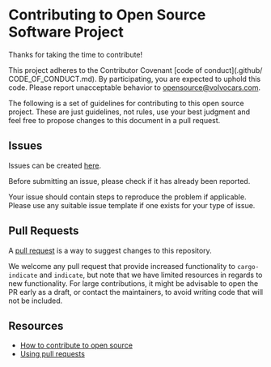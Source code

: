 # Contributing to Open Source Software Project

Thanks for taking the time to contribute!

This project adheres to the Contributor Covenant [code of conduct](.github/
CODE_OF_CONDUCT.md). By participating, you are expected to uphold this code.
Please report unacceptable behavior to opensource@volvocars.com.

The following is a set of guidelines for contributing to this open source
project. These are just guidelines, not rules, use your best judgment and feel
free to propose changes to this document in a pull request.

## Issues

Issues can be created [here](https://github.com/volvo-cars/cargo-indicate/issues/new).

Before submitting an issue, please check if it has already been reported.

Your issue should contain steps to reproduce the problem if applicable. Please
use any suitable issue template if one exists for your type of issue.

## Pull Requests

A
[pull request](https://docs.github.com/en/github/collaborating-with-issues-and-pull-requests/about-pull-requests) is a way to suggest changes to this
repository.

We welcome any pull request that provide increased functionality to
`cargo-indicate` and `indicate`, but note that we have limited resources in
regards to new functionality. For large contributions, it might be advisable to
open the PR early as a draft, or contact the maintainers, to avoid writing code
that will not be included.

## Resources

- [How to contribute to open source](https://opensource.guide/how-to-contribute/)
- [Using pull requests](https://help.github.com/articles/about-pull-requests/)
